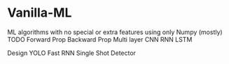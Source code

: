 # Vanilla-ML
ML algorithms with no special or extra features using only Numpy (mostly) 
TODO 
Forward Prop 
Backward Prop
Multi layer 
CNN
RNN 
LSTM 


Design 
YOLO 
Fast RNN
Single Shot Detector
